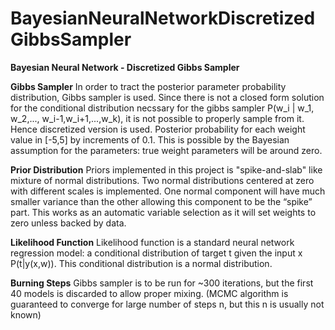 # BayesianNeuralNetworkDiscretizedGibbsSampler

**Bayesian Neural Network - Discretized Gibbs Sampler**

**Gibbs Sampler**
In order to tract the posterior parameter probability distribution, Gibbs sampler is used.
Since there is not a closed form solution for the conditional distribution necssary for the gibbs sampler P(w_i | w_1, w_2,..., w_i-1,w_i+1,...,w_k), it is not possible to properly sample from it. Hence discretized version is used. 
Posterior probability for each weight value in [-5,5] by increments of 0.1. This is possible by the Bayesian assumption for the parameters: true weight parameters will be around zero. 

**Prior Distribution**
Priors implemented in this project is "spike-and-slab" like mixture of normal distributions. Two normal distributions centered at zero with different scales is implemented. One normal component will have much smaller variance than the other allowing this component to be the “spike” part. This works as an automatic variable selection as it will set weights to zero unless backed by data. 
 
**Likelihood Function**
Likelihood function is a standard neural network regression model: a conditional distribution of target t given the input x P(t|y(x,w)). This conditional distribution is a normal distribution.

**Burning Steps**
Gibbs sampler is to be run for ~300 iterations, but the first 40 models is discarded to allow proper mixing. (MCMC algorithm is guaranteed to converge for large number of steps n, but this n is usually not known) 



